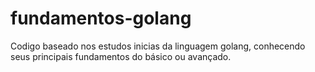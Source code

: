 # fundamentos-golang
Codigo baseado nos estudos inicias da linguagem golang, conhecendo seus principais fundamentos do básico ou avançado.
